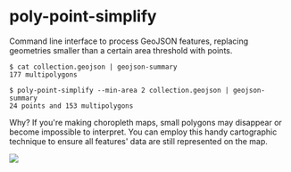 # poly-point-simplify

Command line interface to process GeoJSON features, replacing geometries smaller than a certain area threshold with points.

```
$ cat collection.geojson | geojson-summary
177 multipolygons

$ poly-point-simplify --min-area 2 collection.geojson | geojson-summary
24 points and 153 multipolygons
```

Why? If you're making choropleth maps, small polygons may disappear or become impossible to interpret. You can employ this handy cartographic technique to ensure all features' data are still represented on the map. 

<img src="https://pbs.twimg.com/media/Ca2cb3fWAAAJZkV.jpg">

